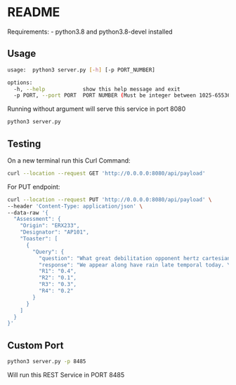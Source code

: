 # README
Requirements:
    - python3.8 and python3.8-devel installed


## Usage
```sh
usage:  python3 server.py [-h] [-p PORT_NUMBER]

options:
  -h, --help            show this help message and exit
  -p PORT, --port PORT  PORT NUMBER (Must be integer between 1025-65536). Default 8080
```

Running without argument will serve this service in port 8080
```sh
python3 server.py
```

## Testing
On a new terminal run this Curl Command:
```sh
curl --location --request GET 'http://0.0.0.0:8080/api/payload'
```

For PUT endpoint:
```sh
curl --location --request PUT 'http://0.0.0.0:8080/api/payload' \
--header 'Content-Type: application/json' \
--data-raw '{
  "Assessment": {
    "Origin": "ERX233",
    "Designator": "AP101",
    "Toaster": [
      {
        "Query": {
          "question": "What great debilitation opponent hertz cartesian duelism insipid agreement",
          "response": "We appear along have rain late temporal today. Yes but I do not think it will rain tomorrow",
          "R1": "0.4",
          "R2": "0.1",
          "R3": "0.3",
          "R4": "0.2"
        }
      }
    ]
  }
}'
```



## Custom Port
```sh
python3 server.py -p 8485
```
Will run this REST Service in PORT 8485